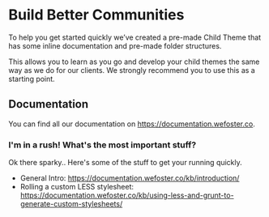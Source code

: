 # Build Better Communities

To help you get started quickly we’ve created a pre-made Child Theme that has some inline documentation and pre-made folder structures. 

This allows you to learn as you go and develop your child themes the same way as we do for our clients. We strongly recommend you to use this as a starting point.

## Documentation

You can find all our documentation on https://documentation.wefoster.co. 

### I'm in a rush! What's the most important stuff?

Ok there sparky.. Here's some of the stuff to get your running quickly.

- General Intro: https://documentation.wefoster.co/kb/introduction/
- Rolling a custom LESS stylesheet: https://documentation.wefoster.co/kb/using-less-and-grunt-to-generate-custom-stylesheets/
